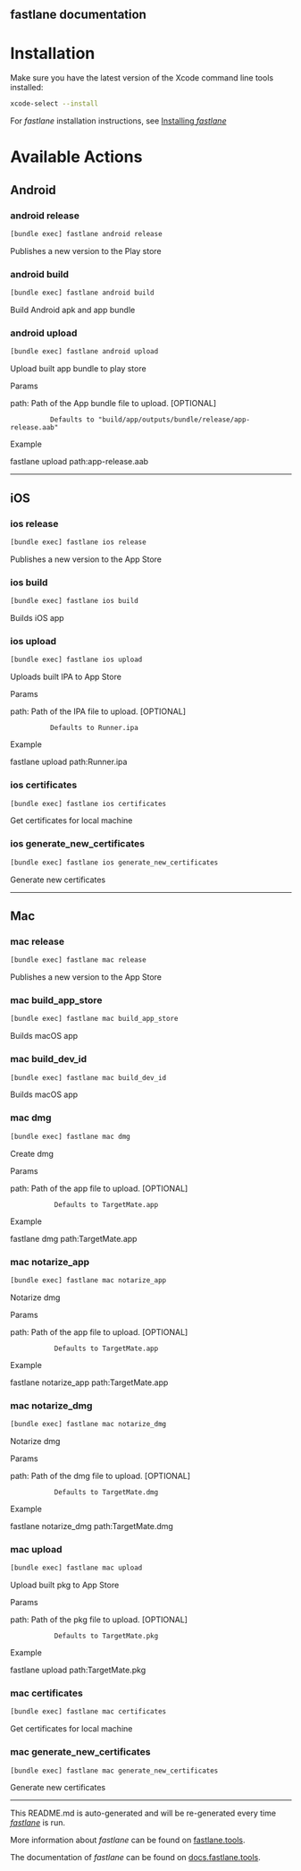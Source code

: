 fastlane documentation
----

# Installation

Make sure you have the latest version of the Xcode command line tools installed:

```sh
xcode-select --install
```

For _fastlane_ installation instructions, see [Installing _fastlane_](https://docs.fastlane.tools/#installing-fastlane)

# Available Actions

## Android

### android release

```sh
[bundle exec] fastlane android release
```

Publishes a new version to the Play store

### android build

```sh
[bundle exec] fastlane android build
```

Build Android apk and app bundle

### android upload

```sh
[bundle exec] fastlane android upload
```

Upload built app bundle to play store

Params



  path:       Path of the App bundle file to upload. [OPTIONAL]

              Defaults to "build/app/outputs/bundle/release/app-release.aab"



Example

  fastlane upload path:app-release.aab

----


## iOS

### ios release

```sh
[bundle exec] fastlane ios release
```

Publishes a new version to the App Store

### ios build

```sh
[bundle exec] fastlane ios build
```

Builds iOS app

### ios upload

```sh
[bundle exec] fastlane ios upload
```

Uploads built IPA to App Store

Params



  path:        Path of the IPA file to upload. [OPTIONAL]

              Defaults to Runner.ipa



Example

  fastlane upload path:Runner.ipa

### ios certificates

```sh
[bundle exec] fastlane ios certificates
```

Get certificates for local machine

### ios generate_new_certificates

```sh
[bundle exec] fastlane ios generate_new_certificates
```

Generate new certificates

----


## Mac

### mac release

```sh
[bundle exec] fastlane mac release
```

Publishes a new version to the App Store

### mac build_app_store

```sh
[bundle exec] fastlane mac build_app_store
```

Builds macOS app

### mac build_dev_id

```sh
[bundle exec] fastlane mac build_dev_id
```

Builds macOS app

### mac dmg

```sh
[bundle exec] fastlane mac dmg
```

Create dmg

Params



  path:        Path of the app file to upload. [OPTIONAL]

               Defaults to TargetMate.app



Example

  fastlane dmg path:TargetMate.app

### mac notarize_app

```sh
[bundle exec] fastlane mac notarize_app
```

Notarize dmg

Params



  path:        Path of the app file to upload. [OPTIONAL]

               Defaults to TargetMate.app



Example

  fastlane notarize_app path:TargetMate.app

### mac notarize_dmg

```sh
[bundle exec] fastlane mac notarize_dmg
```

Notarize dmg

Params



  path:        Path of the dmg file to upload. [OPTIONAL]

               Defaults to TargetMate.dmg



Example

  fastlane notarize_dmg path:TargetMate.dmg

### mac upload

```sh
[bundle exec] fastlane mac upload
```

Upload built pkg to App Store

Params



  path:        Path of the pkg file to upload. [OPTIONAL]

               Defaults to TargetMate.pkg



Example

  fastlane upload path:TargetMate.pkg

### mac certificates

```sh
[bundle exec] fastlane mac certificates
```

Get certificates for local machine

### mac generate_new_certificates

```sh
[bundle exec] fastlane mac generate_new_certificates
```

Generate new certificates

----

This README.md is auto-generated and will be re-generated every time [_fastlane_](https://fastlane.tools) is run.

More information about _fastlane_ can be found on [fastlane.tools](https://fastlane.tools).

The documentation of _fastlane_ can be found on [docs.fastlane.tools](https://docs.fastlane.tools).
